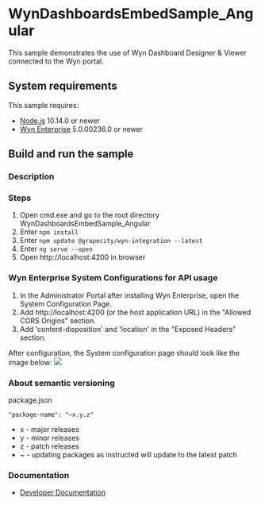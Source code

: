 # WynDashboardsEmbedSample_Angular

This sample demonstrates the use of Wyn Dashboard Designer & Viewer connected to the Wyn portal.

## System requirements

This sample requires:
 * [Node.js](https://nodejs.org/en/download/) 10.14.0 or newer
 * [Wyn Enterprise](https://wyn.grapecity.com/demos/request/trial) 5.0.00236.0 or newer
## Build and run the sample

### Description


### Steps

1. Open cmd.exe and go to the root directory WynDashboardsEmbedSample_Angular
2. Enter `npm install`
3. Enter `npm update @grapecity/wyn-integration --latest`
5. Enter `ng serve --open`
6. Open http://localhost:4200 in browser

### Wyn Enterprise System Configurations for API usage
1. In the Administrator Portal after installing Wyn Enterprise, open the System Configuration Page. 
2. Add http://localhost:4200 (or the host application URL) in the "Allowed CORS Origins" section. 
3. Add 'content-disposition' and 'location' in the "Exposed Headers" section. 

After configuration, the System configuration page should look like the image below: 
![](WynEnterprise-SystemConfigPage.png)

### About semantic versioning

package.json
```
"package-name": "~x.y.z"
```

- x - major releases
- y - minor releases
- z - patch releases
- ~ - updating packages as instructed will update to the latest patch

### Documentation

- [Developer Documentation](https://wyn.grapecity.com/docs/dev-docs/)
